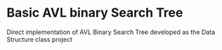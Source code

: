 # Basic AVL binary Search Tree
Direct implementation of AVL Binary Search Tree developed as the Data Structure class project
